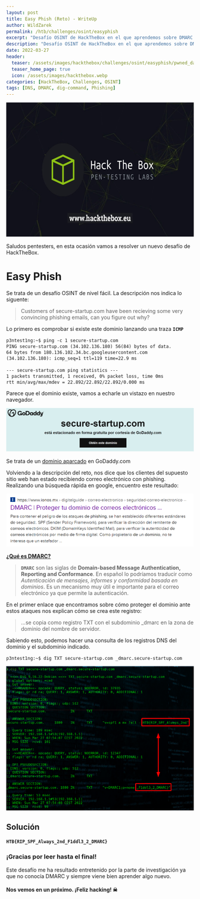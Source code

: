 ```yaml
---
layout: post
title: Easy Phish (Reto) - WriteUp
author: WildZarek
permalink: /htb/challenges/osint/easyphish
excerpt: "Desafío OSINT de HackTheBox en el que aprendemos sobre DMARC y registros DNS."
description: "Desafío OSINT de HackTheBox en el que aprendemos sobre DMARC y registros DNS."
date: 2022-03-27
header:
  teaser: /assets/images/hackthebox/challenges/osint/easyphish/pwned_date.png
  teaser_home_page: true
  icon: /assets/images/hackthebox.webp
categories: [HackTheBox, Challenges, OSINT]
tags: [DNS, DMARC, dig-command, Phishing]
---
```


<p align="center"><img src="/assets/images/hackthebox/htb_logo.jpeg" width="640" height="360"></p>

Saludos pentesters, en esta ocasión vamos a resolver un nuevo desafío de HackTheBox.

# Easy Phish

Se trata de un desafío OSINT de nivel fácil. La descripción nos indica lo siguente:

> Customers of secure-startup.com have been recieving some very convincing phishing emails, can you figure out why?

Lo primero es comprobar si existe este dominio lanzando una traza **`ICMP`**

```console
p3ntest1ng:~$ ping -c 1 secure-startup.com
PING secure-startup.com (34.102.136.180) 56(84) bytes of data.
64 bytes from 180.136.102.34.bc.googleusercontent.com (34.102.136.180): icmp_seq=1 ttl=119 time=22.9 ms

--- secure-startup.com ping statistics ---
1 packets transmitted, 1 received, 0% packet loss, time 0ms
rtt min/avg/max/mdev = 22.892/22.892/22.892/0.000 ms
```

Parece que el dominio existe, vamos a echarle un vistazo en nuestro navegador.

![Easy Phish Web](/assets/images/hackthebox/challenges/osint/easyphish/domain.png)

Se trata de un [dominio aparcado](https://neoattack.com/neowiki/parking-de-dominios/) en GoDaddy.com

Volviendo a la descripción del reto, nos dice que los clientes del supuesto sitio web han estado recibiendo correo electrónico con phishing.
Realizando una búsqueda rápida en google, encuentro este resultado:

![Easy Phish DMARC](/assets/images/hackthebox/challenges/osint/easyphish/dmarc.png)

**[¿Qué es DMARC?](https://www.redeszone.net/tutoriales/seguridad/que-es-dmarc-seguridad-correo/)**

> **`DMARC`** son las siglas de **Domain-based Message Authentication, Reporting and Conformance**. 
> En español lo podríamos traducir como _Autenticación de mensajes, informes y conformidad basada en dominios_.
> Es un mecanismo muy útil e importante para el correo electrónico ya que permite la autenticación.

En el primer enlace que encontramos sobre cómo proteger el dominio ante estos ataques nos explican cómo se crea este registro:

> ...se copia como registro TXT con el subdominio _dmarc en la zona de dominio del nombre de servidor.

Sabiendo esto, podemos hacer una consulta de los registros DNS del dominio y el subdominio indicado.

```console
p3ntest1ng:~$ dig TXT secure-startup.com _dmarc.secure-startup.com
```

![Easy Phish DNS](/assets/images/hackthebox/challenges/osint/easyphish/dns.png)

## Solución

**`HTB{RIP_SPF_Always_2nd_F1ddl3_2_DMARC}`**

### ¡Gracias por leer hasta el final!

Este desafío me ha resultado entretenido por la parte de investigación ya que no conocía DMARC y siempre viene bien aprender algo nuevo.

#### Nos vemos en un próximo. ¡Feliz hacking! ☠